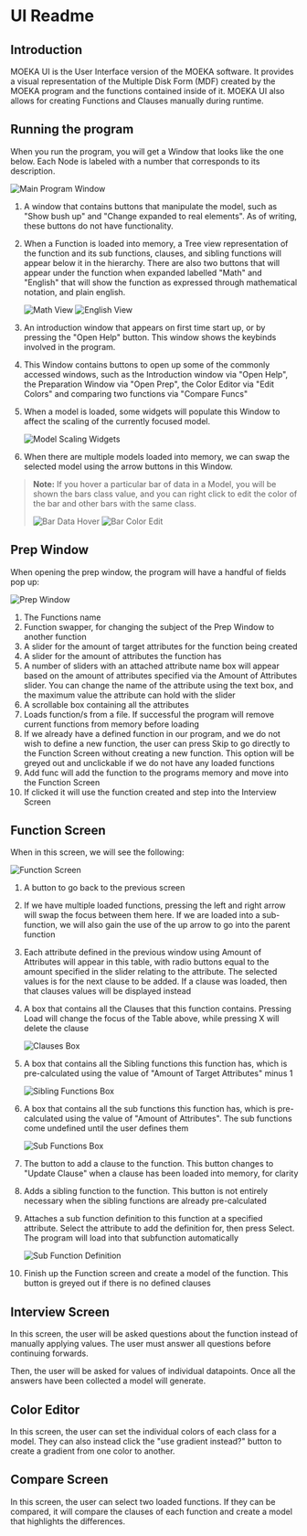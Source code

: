 # UI Readme

## Introduction

MOEKA UI is the User Interface version of the MOEKA software. It provides a visual representation of the Multiple Disk Form (MDF) created by the MOEKA program and the functions contained inside of it. MOEKA UI also allows for creating Functions and Clauses manually during runtime.

## Running the program

When you run the program, you will get a Window that looks like the one below. Each Node is labeled with a number that corresponds to its description.

![Main Program Window](./help/image11.png)

1. A window that contains buttons that manipulate the model, such as "Show bush up" and "Change expanded to real elements". As of writing, these buttons do not have functionality.

2. When a Function is loaded into memory, a Tree view representation of the function and its sub functions, clauses, and sibling functions will appear below it in the hierarchy. There are also two buttons that will appear under the function when expanded labelled "Math" and "English" that will show the function as expressed through mathematical notation, and plain english.

   ![Math View](./help/image13.png)
   ![English View](./help/image14.png)

3. An introduction window that appears on first time start up, or by pressing the "Open Help" button. This window shows the keybinds involved in the program.

4. This Window contains buttons to open up some of the commonly accessed windows, such as the Introduction window via "Open Help", the Preparation Window via "Open Prep", the Color Editor via "Edit Colors" and comparing two functions via "Compare Funcs"

5. When a model is loaded, some widgets will populate this Window to affect the scaling of the currently focused model.

   ![Model Scaling Widgets](./help/image15.png)

6. When there are multiple models loaded into memory, we can swap the selected model using the arrow buttons in this Window.

> **Note:** If you hover a particular bar of data in a Model, you will be shown the bars class value, and you can right click to edit the color of the bar and other bars with the same class.
>
> ![Bar Data Hover](./help/image16.png)
> ![Bar Color Edit](./help/image17.png)

## Prep Window

When opening the prep window, the program will have a handful of fields pop up:

![Prep Window](./help/image33.png)

1. The Functions name
2. Function swapper, for changing the subject of the Prep Window to another function
3. A slider for the amount of target attributes for the function being created
4. A slider for the amount of attributes the function has
5. A number of sliders with an attached attribute name box will appear based on the amount of attributes specified via the Amount of Attributes slider. You can change the name of the attribute using the text box, and the maximum value the attribute can hold with the slider
6. A scrollable box containing all the attributes
7. Loads function/s from a file. If successful the program will remove current functions from memory before loading
8. If we already have a defined function in our program, and we do not wish to define a new function, the user can press Skip to go directly to the Function Screen without creating a new function. This option will be greyed out and unclickable if we do not have any loaded functions
9. Add func will add the function to the programs memory and move into the Function Screen
10. If clicked it will use the function created and step into the Interview Screen

## Function Screen

When in this screen, we will see the following:

![Function Screen](./help/image51.png)

1. A button to go back to the previous screen
2. If we have multiple loaded functions, pressing the left and right arrow will swap the focus between them here. If we are loaded into a sub-function, we will also gain the use of the up arrow to go into the parent function
3. Each attribute defined in the previous window using Amount of Attributes will appear in this table, with radio buttons equal to the amount specified in the slider relating to the attribute. The selected values is for the next clause to be added. If a clause was loaded, then that clauses values will be displayed instead
4. A box that contains all the Clauses that this function contains. Pressing Load will change the focus of the Table above, while pressing X will delete the clause

   ![Clauses Box](./help/image52.png)

5. A box that contains all the Sibling functions this function has, which is pre-calculated using the value of "Amount of Target Attributes" minus 1

   ![Sibling Functions Box](./help/image53.png)

6. A box that contains all the sub functions this function has, which is pre-calculated using the value of "Amount of Attributes". The sub functions come undefined until the user defines them

   ![Sub Functions Box](./help/image54.png)

7. The button to add a clause to the function. This button changes to "Update Clause" when a clause has been loaded into memory, for clarity
8. Adds a sibling function to the function. This button is not entirely necessary when the sibling functions are already pre-calculated
9. Attaches a sub function definition to this function at a specified attribute. Select the attribute to add the definition for, then press Select. The program will load into that subfunction automatically

   ![Sub Function Definition](./help/image55.png)

10. Finish up the Function screen and create a model of the function. This button is greyed out if there is no defined clauses

## Interview Screen

In this screen, the user will be asked questions about the function instead of manually applying values. The user must answer all questions before continuing forwards.

Then, the user will be asked for values of individual datapoints. Once all the answers have been collected a model will generate.

## Color Editor

In this screen, the user can set the individual colors of each class for a model. They can also instead click the "use gradient instead?" button to create a gradient from one color to another.

## Compare Screen

In this screen, the user can select two loaded functions. If they can be compared, it will compare the clauses of each function and create a model that highlights the differences.
